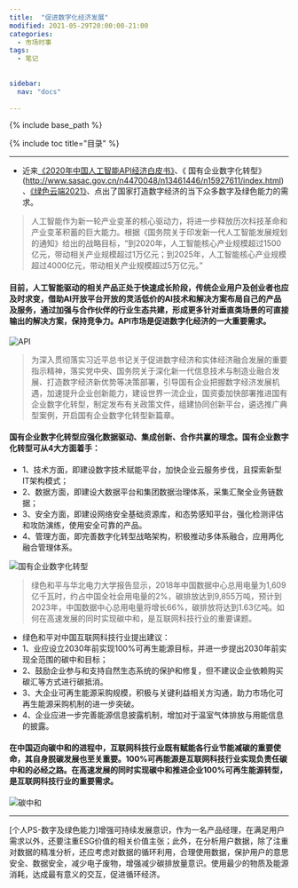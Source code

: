 ```yaml
---
title:  "促进数字化经济发展"
modified: 2021-05-29T20:00:00-21:00
categories: 
  - 市场时事
tags:
  - 笔记
  
  
sidebar:
  nav: "docs"
  
---
```


{% include base_path %}

{% include toc title="目录" %}


---
- 近来[《2020年中国人工智能API经济白皮书》](http://report.iresearch.cn/report_pdf.aspx?id=3670)、《 国有企业数字化转型》(http://www.sasac.gov.cn/n4470048/n13461446/n15927611/index.html)、[《绿色云端2021》](https://www.greenpeace.org.cn/cc-ranking-20210421/)、点出了国家打造数字经济的当下众多数字及绿色能力的需求。

> 人工智能作为新一轮产业变革的核心驱动力，将进一步释放历次科技革命和产业变革积蓄的巨大能力。根据《国务院关于印发新一代人工智能发展规划的通知》给出的战略目标，“到2020年，人工智能核心产业规模超过1500亿元，带动相关产业规模超过1万亿元；到2025年，人工智能核心产业规模超过4000亿元，带动相关产业规模超过5万亿元。”

#### 目前，人工智能驱动的相关产品正处于快速成长阶段，传统企业用户及创业者也应及时求变，借助AI开放平台开放的灵活低价的AI技术和解决方案布局自己的产品及服务，通过加强与合作伙伴的行业生态共建，形成更多针对垂直类场景的可直接输出的解决方案，保持竞争力。API市场是促进数字化经济的一大重要需求。

![API](https://i.loli.net/2021/05/29/pfxLcu16XgjUhYm.png)

> 为深入贯彻落实习近平总书记关于促进数字经济和实体经济融合发展的重要指示精神，落实党中央、国务院关于深化新一代信息技术与制造业融合发展、打造数字经济新优势等决策部署，引导国有企业把握数字经济发展机遇，加速提升企业创新能力，建设世界一流企业，国资委加快部署推进国有企业数字化转型，制定发布有关政策文件，组建协同创新平台，遴选推广典型案例，开启国有企业数字化转型新篇章。

#### 国有企业数字化转型应强化数据驱动、集成创新、合作共赢的理念。国有企业数字化转型可从4大方面着手：
- 1、技术方面，即建设数字技术赋能平台，加快企业云服务步伐，且探索新型IT架构模式；
- 2、数据方面，即建设大数据平台和集团数据治理体系，采集汇聚全业务链数据；
- 3、安全方面，即建设网络安全基础资源库，和态势感知平台，强化检测评估和攻防演练，使用安全可靠的产品。
- 4、管理方面，即完善数字化转型战略架构，积极推动多体系融合，应用两化融合管理体系。

![国有企业数字化转型](https://i.loli.net/2021/05/29/icz48TbmyJd1oXp.png)

> 绿色和平与华北电力大学报告显示，2018年中国数据中心总用电量为1,609亿千瓦时，约占中国全社会用电量的2%，碳排放达到9,855万吨，预计到2023年，中国数据中心总用电量将增长66%，碳排放将达到1.63亿吨。如何在高速发展的同时实现碳中和，是互联网科技行业的重要课题。

- 绿色和平对中国互联网科技行业提出建议：
- 1、业应设立2030年前实现100%可再生能源目标，并进一步提出2030年前实现全范围的碳中和目标；
- 2、鼓励企业参与和支持自然生态系统的保护和修复，但不建议企业依赖购买碳汇等方式进行碳抵消。
- 3、大企业可再生能源采购规模，积极与关键利益相关方沟通，助力市场化可再生能源采购机制的进一步突破。
- 4、企业应进一步完善能源信息披露机制，增加对于温室气体排放与用能信息的披露。

#### 在中国迈向碳中和的进程中，互联网科技行业既有赋能各行业节能减碳的重要使命，其自身脱碳发展也至关重要。100%可再能源是互联网科技行业实现负责任碳中和的必经之路。在高速发展的同时实现碳中和推进企业100%可再生能源转型，是互联网科技行业的重要需求。

![碳中和](https://i.loli.net/2021/05/29/IPOUW4vT8GLfZig.png)

---

[个人PS-数字及绿色能力]增强可持续发展意识，作为一名产品经理，在满足用户需求以外，还要注重ESG价值的相关价值主张；此外，在分析用户数据，除了注重对数据的精准分析，还应考虑对数据的循环利用，合理使用数据，保护用户的意思安全、数据安全，减少电子废物，增强减少碳排放量意识。使用最少的物质及能源消耗，达成最有意义的交互，促进循环经济。